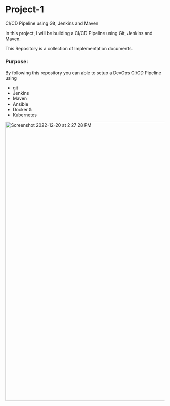 # Project-1
CI/CD Pipeline using Git, Jenkins and Maven

In this project, I will be building a CI/CD Pipeline using Git, Jenkins and Maven.

This Repository is a collection of Implementation documents. 

### Purpose:
By following this repository you can able to setup a DevOps CI/CD Pipeline using
- git
- Jenkins
- Maven
- Ansible
- Docker &
- Kubernetes


<img width="880" alt="Screenshot 2022-12-20 at 2 27 28 PM" src="https://user-images.githubusercontent.com/101589213/208750305-736e3809-6ac6-4a10-8600-a6296c86e2dd.png">
